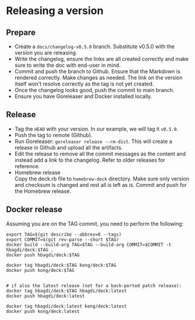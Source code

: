 # Releasing a version


## Prepare

- Create a `docs/changelog-v0.5.0` branch. Substitute v0.5.0 with the version
  you are releasing.
- Write the changelog, ensure the links are all created correctly and
  make sure to write the doc with end-user in mind.
- Commit and push the branch to Github. Ensure that the Markdown is rendered
  correctly. Make changes as needed. The link on the version itself won't
  resolve correctly as the tag is not yet created.
- Once the changelog looks good, push the commit to main branch.
- Ensure you have Goreleaser and Docker installed locally.

## Release

- Tag the `HEAD` with your version. In our example, we will tag it `v0.5.0`.
- Push the tag to remote (Github).
- Run Goreleaser: `goreleaser release --rm-dist`. This will create
  a release in Github and upload all the artifacts.
- Edit the release to remove all the commit messages as the content and
  instead add a link to the changelog. Refer to older releases for reference.
- Homebrew release  
  Copy the deck.rb file to `homebrew-deck` directory.
  Make sure only version and checksum is changed and rest all is left as is.
  Commit and push for the Homebrew release.

## Docker release

Assuming you are on the TAG commit, you need to perform the following:
```
export TAG=$(git describe --abbrev=0 --tags)
export COMMIT=$(git rev-parse --short $TAG)
docker build --build-arg TAG=$TAG --build-arg COMMIT=$COMMIT -t hbagdi/deck:$TAG .
docker push hbagdi/deck:$TAG

docker tag hbagdi/deck:$TAG kong/deck:$TAG
docker push kong/deck:$TAG


# if also the latest release (not for a back-ported patch release):
docker tag hbagdi/deck:$TAG hbagdi/deck:latest
docker push hbagdi/deck:latest

docker tag hbagdi/deck:latest kong/deck:latest
docker push kong/deck:latest
```

